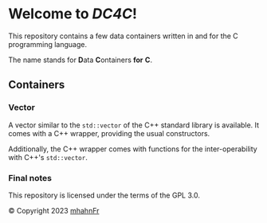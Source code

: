# Welcome to _DC4C_!
This repository contains a few data containers written in and for the C programming language.

The name stands for **D**ata **C**ontainers **for** **C**.

## Containers
### Vector
A vector similar to the `std::vector` of the C++ standard library is available. It comes with a
C++ wrapper, providing the usual constructors.

Additionally, the C++ wrapper comes with functions for the inter-operability with C++'s `std::vector`.

### Final notes
This repository is licensed under the terms of the GPL 3.0.

© Copyright 2023 [mhahnFr][1]

[1]: https://github.com/mhahnFr
